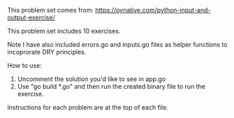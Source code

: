 This problem set comes from:
https://pynative.com/python-input-and-output-exercise/

This problem set includes 10 exercises.

Note I have also included errors.go and inputs.go files as helper functions to incoprorate DRY principles.

How to use:

1. Uncomment the solution you'd like to see in app.go
2. Use "go build \*.go" and then run the created binary file to run the exercise.

Instructions for each problem are at the top of each file.
